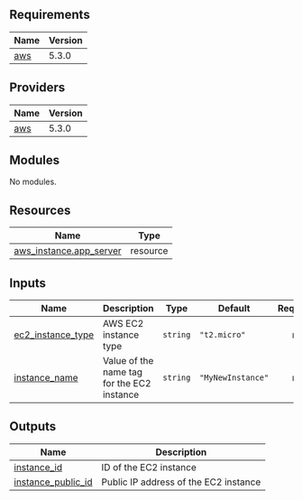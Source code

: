 <!-- BEGIN_TF_DOCS -->
## Requirements

| Name | Version |
|------|---------|
| <a name="requirement_aws"></a> [aws](#requirement\_aws) | 5.3.0 |

## Providers

| Name | Version |
|------|---------|
| <a name="provider_aws"></a> [aws](#provider\_aws) | 5.3.0 |

## Modules

No modules.

## Resources

| Name | Type |
|------|------|
| [aws_instance.app_server](https://registry.terraform.io/providers/hashicorp/aws/5.3.0/docs/resources/instance) | resource |

## Inputs

| Name | Description | Type | Default | Required |
|------|-------------|------|---------|:--------:|
| <a name="input_ec2_instance_type"></a> [ec2\_instance\_type](#input\_ec2\_instance\_type) | AWS EC2 instance type | `string` | `"t2.micro"` | no |
| <a name="input_instance_name"></a> [instance\_name](#input\_instance\_name) | Value of the name tag for the EC2 instance | `string` | `"MyNewInstance"` | no |

## Outputs

| Name | Description |
|------|-------------|
| <a name="output_instance_id"></a> [instance\_id](#output\_instance\_id) | ID of the EC2 instance |
| <a name="output_instance_public_id"></a> [instance\_public\_id](#output\_instance\_public\_id) | Public IP address of the EC2 instance |
<!-- END_TF_DOCS -->
